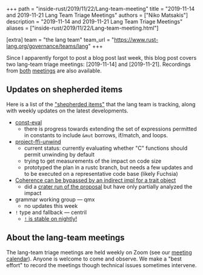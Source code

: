 +++
path = "inside-rust/2019/11/22/Lang-team-meeting"
title = "2019-11-14 and 2019-11-21 Lang Team Triage Meetings"
authors = ["Niko Matsakis"]
description = "2019-11-14 and 2019-11-21 Lang Team Triage Meetings"
aliases = ["inside-rust/2019/11/22/Lang-team-meeting.html"]

[extra]
team = "the lang team"
team_url = "https://www.rust-lang.org/governance/teams/lang"
+++

Since I apparently forgot to post a blog post last week, this blog
post covers two lang-team triage meetings: [2019-11-14] and
[2019-11-21]. Recordings from [both] [meetings] are also available.

[lang-team]: https://github.com/rust-lang/lang-team/
[both]: https://youtu.be/0exyVhBmDW0
[meetings]: https://youtu.be/X2z3CoV0OUM

## Updates on shepherded items

Here is a list of the ["shepherded items"] that the lang team is
tracking, along with weekly updates on the latest developments.

["shepherded items"]: http://smallcultfollowing.com/babysteps/blog/2019/09/11/aic-shepherds-3-0/

* [const-eval](https://github.com/rust-lang/const-eval)
    - there is progress towards extending the set of expressions
      permitted in constants to include `&mut` borrows, if/match, and
      loops.
* [project-ffi-unwind](https://github.com/rust-lang/project-ffi-unwind)
    - current status: currently evaluating whether "C" functions should 
      permit unwinding by default
    - trying to get measurements of the impact on code size
    - prototyped the plan in a rustc branch, but needs a few updates and to be executed
      on a representative code base (likely Fuchsia)
* [Coherence can be bypassed by an indirect impl for a trait object](https://github.com/rust-lang/rust/issues/57893)
    - did a [crater run of the proposal](https://github.com/rust-lang/rust/pull/66037#issuecomment-549575983) but have only partially analyzed the impact
* grammar working group — qmx
    - no updates this week
* `!` type and fallback — centril
    * [`!` is stable on nightly!](https://play.rust-lang.org/?version=nightly&mode=debug&edition=2018&gist=a16420f41bbd2496ed07c75cf048189e)

## About the lang-team meetings

The lang-team triage meetings are held weekly on Zoom (see our
[meeting calendar]). Anyone is welcome to come and observe. We make a
"best effort" to record the meetings though technical issues sometimes
intervene.

[meeting calendar]: https://github.com/rust-lang/lang-team/#meeting-calendar
